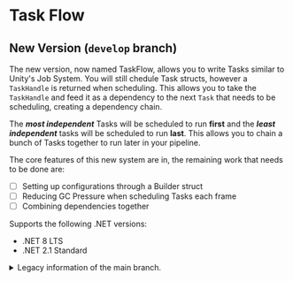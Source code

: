 # Task Flow

## New Version (`develop` branch)

The new version, now named TaskFlow, allows you to write Tasks similar to Unity's Job System. You 
will still chedule Task structs, however a `TaskHandle` is returned when scheduling. This allows 
you to take the `TaskHandle` and feed it as a dependency to the next `Task` that needs to be 
scheduling, creating a dependency chain.

The **_most independent_** Tasks will be scheduled to run **first** and the **_least independent_** tasks will be 
scheduled to run **last**. This allows you to chain a bunch of Tasks together to run later in your pipeline.

The core features of this new system are in, the remaining work that needs to be done are:

- [ ] Setting up configurations through a Builder struct
- [ ] Reducing GC Pressure when scheduling Tasks each frame
- [ ] Combining dependencies together

Supports the following .NET versions:
* .NET 8 LTS
* .NET 2.1 Standard

<details>
<summary>Legacy information of the main branch.</summary>

Allows you to write `Task` structs by implementing

* `ITask`
* `ITaskParallelFor`

and calling `Schedule(...)`.

This follows a similar style to Unity's Job System where you implement Job structs with `IJob` and 
`IJobParallelFor`.

## Example
```cs
struct ParallelAddTask : ITaskParallelFor {
    public int[] a;
    public int[] b;

    public void Execute(int index) {
        b[index] = a[index] + 2;
    }
}

async void Example() {
    // Flush all previously cached Tasks for the GC to collect.
    // You only need to call Flush once per frame, do this in your app's control flow.
    TaskHelper.Flush();
    var a = new [] { 1, 2, 3, 4, 5, 6, 7, 8, 9, 10 }; // The input array
    var b = new int[10]; // The output array

    // Schedules 2 Tasks each processing 5 elements.
    // If you have 9 elements, but delegate 5 units of work per task, then the last
    // task will process 4 units.
    await new ParallelAddTask {
        a = a,
        b = b
    }.Schedule(total: a.Length, workPerTask: 5);

    foreach (var element in b) {
        Console.WriteLine(element);
    }
}
```

```
Output:
3
4
5
6
7
8
9
10
11
12
```

## Build instructions
* Clone the repository
* Run `dotnet build --configuration Release`
* Use the DLL as a dependency in your project

## Future Plans
* Looking into Task Dependency Handle and TaskQueue
* Custom control on queuing the Task but not launching it

</details>

